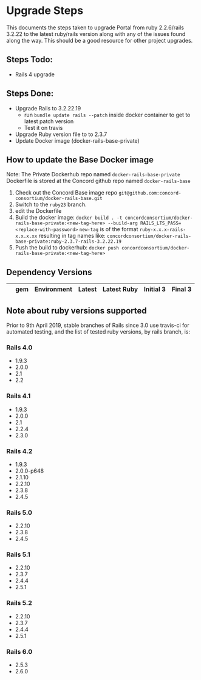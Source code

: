 # Upgrade Steps

This documents the steps taken to upgrade Portal from ruby 2.2.6/rails 3.2.22 to the latest ruby/rails version along with any of the issues found along the way.  This should be a good resource for other project upgrades.

## Steps Todo:

* Rails 4 upgrade

## Steps Done:

* Upgrade Rails to 3.2.22.19
  * run `bundle update rails --patch` inside docker container to get to latest patch version
  * Test it on travis
* Upgrade Ruby version file to to 2.3.7
* Update Docker image (docker-rails-base-private)

## How to update the Base Docker image

Note: The Private Dockerhub repo named `docker-rails-base-private` Dockerfile is stored at
the Concord github repo named `docker-rails-base`

1. Check out the Concord Base image repo `git@github.com:concord-consortium/docker-rails-base.git`
2. Switch to the `ruby23` branch.
3. edit the Dockerfile
4. Build the docker image: `docker build . -t concordconsortium/docker-rails-base-private:<new-tag-here> --build-arg RAILS_LTS_PASS=<replace-with-password>`  `new-tag` is of the format `ruby-x.x.x-rails-x.x.x.xx` resulting in tag names like:
`concordconsortium/docker-rails-base-private:ruby-2.3.7-rails-3.2.22.19`
5. Push the build to dockerhub: `docker push concordconsortium/docker-rails-base-private:<new-tag-here>`


## Dependency Versions

| |gem                      |Environment|Latest  |Latest Ruby|Initial 3|Final 3  |
|-|-------------------------|-----------|--------|-----------|---------|---------|




## Note about ruby versions supported

Prior to 9th April 2019, stable branches of Rails since 3.0 use travis-ci for automated testing, and the list of tested ruby versions, by rails branch, is:

### Rails 4.0

- 1.9.3
- 2.0.0
- 2.1
- 2.2

### Rails 4.1

- 1.9.3
- 2.0.0
- 2.1
- 2.2.4
- 2.3.0

### Rails 4.2

- 1.9.3
- 2.0.0-p648
- 2.1.10
- 2.2.10
- 2.3.8
- 2.4.5

### Rails 5.0

- 2.2.10
- 2.3.8
- 2.4.5

### Rails 5.1

- 2.2.10
- 2.3.7
- 2.4.4
- 2.5.1

### Rails 5.2

- 2.2.10
- 2.3.7
- 2.4.4
- 2.5.1

### Rails 6.0

- 2.5.3
- 2.6.0